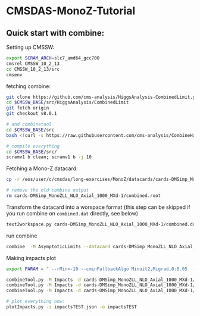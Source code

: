 # CMSDAS-MonoZ-Tutorial

## Quick start with combine: 

Setting up CMSSW: 
```bash
export SCRAM_ARCH=slc7_amd64_gcc700
cmsrel CMSSW_10_2_13 
cd CMSSW_10_2_13/src 
cmsenv
```

fetching combine: 

```bash
git clone https://github.com/cms-analysis/HiggsAnalysis-CombinedLimit.git HiggsAnalysis/CombinedLimit 
cd $CMSSW_BASE/src/HiggsAnalysis/CombinedLimit 
git fetch origin 
git checkout v8.0.1

# and combinetool
cd $CMSSW_BASE/src 
bash <(curl -s https://raw.githubusercontent.com/cms-analysis/CombineHarvester/master/CombineTools/scripts/sparse-checkout-https.sh) 

# compile everything
cd $CMSSW_BASE/src/ 
scramv1 b clean; scramv1 b -j 10
```

Fetching a Mono-Z datacard:

```bash
cp -r /eos/user/c/cmsdas/long-exercises/MonoZ/datacards/cards-DMSimp_MonoZLL_NLO_Axial_1000_MXd-1 .

# remove the old combine output
rm cards-DMSimp_MonoZLL_NLO_Axial_1000_MXd-1/combined.root
```

Transform the datacard into a worspace format (this step can be skipped if you run combine on `combined.dat` directly, see below)
```bash
text2workspace.py cards-DMSimp_MonoZLL_NLO_Axial_1000_MXd-1/combined.dat -o cards-DMSimp_MonoZLL_NLO_Axial_1000_MXd-1/combined.root
```

run combine

```bash
combine  -M AsymptoticLimits --datacard cards-DMSimp_MonoZLL_NLO_Axial_1000_MXd-1/combined.root
```

Making impacts plot

```bash
export PARAM = " --rMin=-10 --cminFallbackAlgo Minuit2,Migrad,0:0.05  --X-rtd MINIMIZER_analytic --X-rtd FAST_VERTICAL_MORPH --rMax=10"

combineTool.py -M Impacts -d cards-DMSimp_MonoZLL_NLO_Axial_1000_MXd-1/combined.root -m 125 -n TEST --robustFit 1 --X-rtd FITTER_DYN_STEP --rMin=-1 --rMax=4 --doInitialFit --allPars $PARAM
combineTool.py -M Impacts -d cards-DMSimp_MonoZLL_NLO_Axial_1000_MXd-1/combined.root -m 125 -n TEST --robustFit 1 --X-rtd FITTER_DYN_STEP --rMin=-1 --rMax=4 --doFits --allPars $PARAM
combineTool.py -M Impacts -d cards-DMSimp_MonoZLL_NLO_Axial_1000_MXd-1/combined.root -m 125 -n TEST -o impactsTEST.json --allPars $PARAM

# plot everything now:
plotImpacts.py -i impactsTEST.json -o impactsTEST
```
